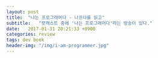```yaml
---
layout: post
title:  "나는 프로그래머다 - 나프다를 읽고"
subtitle:   "팟캐스트 중에 '나는 프로그래머다'라는 방송이 있다."
date:   2017-01-31 20:21:33 +0900
categories: review
tags: dev book
header-img: "/img/i-am-programmer.jpg"
---
```


